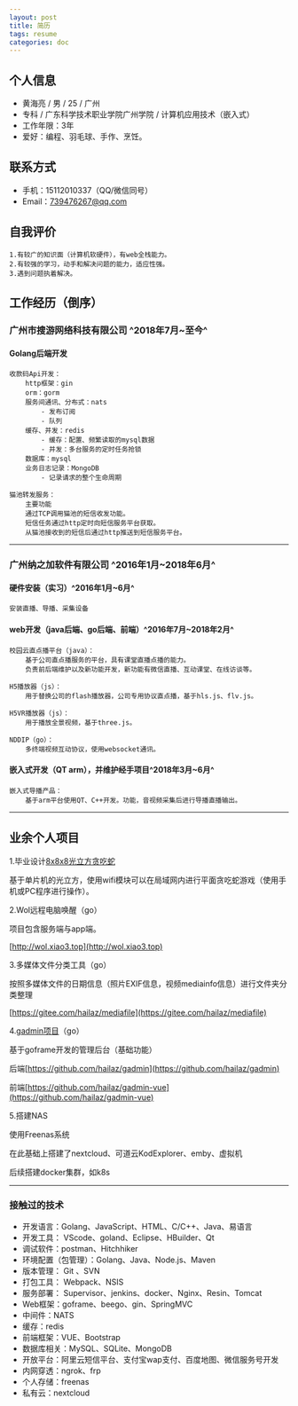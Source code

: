 ```yaml
---
layout: post
title: 简历
tags: resume
categories: doc
---
```


## 个人信息

- 黄海亮 / 男 / 25 / 广州
- 专科 / 广东科学技术职业学院广州学院 / 计算机应用技术（嵌入式）
- 工作年限：3年
- 爱好：编程、羽毛球、手作、烹饪。

## 联系方式

- 手机：15112010337（QQ/微信同号）
- Email：739476267@qq.com


## 自我评价

    1.有较广的知识面（计算机软硬件），有web全栈能力。
    2.有较强的学习，动手和解决问题的能力，适应性强。
    3.遇到问题执着解决。

## 工作经历（倒序）

### 广州市搜游网络科技有限公司 ^2018年7月~至今^

#### Golang后端开发

```
收款码Api开发：
    http框架：gin
    orm：gorm
    服务间通讯、分布式：nats
        - 发布订阅
        - 队列
    缓存、并发：redis
        - 缓存：配置、频繁读取的mysql数据
        - 并发：多台服务的定时任务抢锁
    数据库：mysql
    业务日志记录：MongoDB
        - 记录请求的整个生命周期

猫池转发服务：
    主要功能
    通过TCP调用猫池的短信收发功能。
    短信任务通过http定时向短信服务平台获取。
    从猫池接收到的短信后通过http推送到短信服务平台。
```

----

### 广州纳之加软件有限公司 ^2016年1月~2018年6月^

#### 硬件安装（实习）^2016年1月~6月^

```
安装直播、导播、采集设备
```

#### web开发（java后端、go后端、前端）^2016年7月~2018年2月^

```
校园云直点播平台（java）：
    基于公司直点播服务的平台，具有课堂直播点播的能力。
    负责前后端维护以及新功能开发，新功能有微信直播、互动课堂、在线访谈等。

H5播放器（js）：
    用于替换公司的flash播放器，公司专用协议直点播，基于hls.js、flv.js。

H5VR播放器（js）：
    用于播放全景视频，基于three.js。

NDDIP（go）：
    多终端视频互动协议，使用websocket通讯。
```

#### 嵌入式开发（QT arm），并维护经手项目^2018年3月~6月^

```
嵌入式导播产品：
    基于arm平台使用QT、C++开发。功能，音视频采集后进行导播直播输出。
```

----

## 业余个人项目

1.毕业设计[8x8x8光立方贪吃蛇](https://v.youku.com/v_show/id_XMTQ0MDY1NjQ0NA==.html?spm=a2h0j.11185381.listitem_page1.5~A)

基于单片机的光立方，使用wifi模块可以在局域网内进行平面贪吃蛇游戏（使用手机或PC程序进行操作）。

2.Wol远程电脑唤醒（go）

项目包含服务端与app端。

[http://wol.xiao3.top](http://wol.xiao3.top)

3.多媒体文件分类工具（go）

按照多媒体文件的日期信息（照片EXIF信息，视频mediainfo信息）进行文件夹分类整理

[https://gitee.com/hailaz/mediafile](https://gitee.com/hailaz/mediafile)

4.[gadmin项目](http://xiao3.top)（go）

基于goframe开发的管理后台（基础功能）

后端[https://github.com/hailaz/gadmin](https://github.com/hailaz/gadmin)

前端[https://github.com/hailaz/gadmin-vue](https://github.com/hailaz/gadmin-vue)

5.搭建NAS

使用Freenas系统

在此基础上搭建了nextcloud、可道云KodExplorer、emby、虚拟机

后续搭建docker集群，如k8s


----

### 接触过的技术

- 开发语言：Golang、JavaScript、HTML、C/C++、Java、易语言
- 开发工具： VScode、goland、Eclipse、HBuilder、Qt
- 调试软件：postman、Hitchhiker
- 环境配置（包管理）：Golang、Java、Node.js、Maven
- 版本管理： Git 、SVN
- 打包工具： Webpack、NSIS
- 服务部署： Supervisor、jenkins、docker、Nginx、Resin、Tomcat
- Web框架：goframe、beego、gin、SpringMVC
- 中间件：NATS
- 缓存：redis
- 前端框架：VUE、Bootstrap
- 数据库相关：MySQL、SQLite、MongoDB
- 开放平台：阿里云短信平台、支付宝wap支付、百度地图、微信服务号开发
- 内网穿透：ngrok、frp
- 个人存储：freenas
- 私有云：nextcloud


